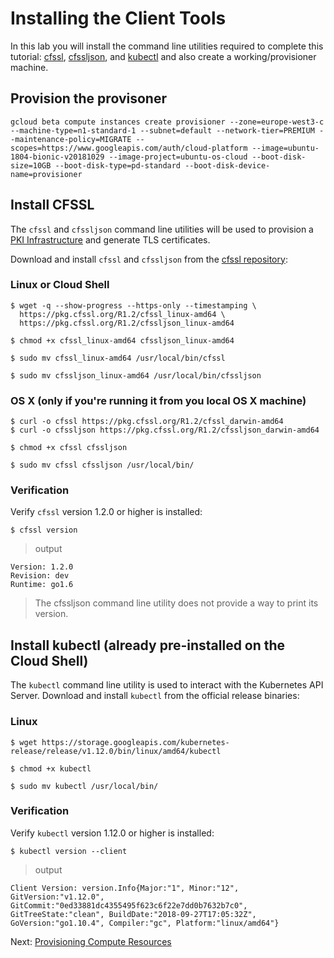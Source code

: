 # Installing the Client Tools

In this lab you will install the command line utilities required to complete this tutorial: [cfssl](https://github.com/cloudflare/cfssl), [cfssljson](https://github.com/cloudflare/cfssl), and [kubectl](https://kubernetes.io/docs/tasks/tools/install-kubectl) and also create a working/provisioner machine.


## Provision the provisoner 


```
gcloud beta compute instances create provisioner --zone=europe-west3-c --machine-type=n1-standard-1 --subnet=default --network-tier=PREMIUM --maintenance-policy=MIGRATE --scopes=https://www.googleapis.com/auth/cloud-platform --image=ubuntu-1804-bionic-v20181029 --image-project=ubuntu-os-cloud --boot-disk-size=10GB --boot-disk-type=pd-standard --boot-disk-device-name=provisioner
```

## Install CFSSL

The `cfssl` and `cfssljson` command line utilities will be used to provision a [PKI Infrastructure](https://en.wikipedia.org/wiki/Public_key_infrastructure) and generate TLS certificates.

Download and install `cfssl` and `cfssljson` from the [cfssl repository](https://pkg.cfssl.org):

### Linux or Cloud Shell

```
$ wget -q --show-progress --https-only --timestamping \
  https://pkg.cfssl.org/R1.2/cfssl_linux-amd64 \
  https://pkg.cfssl.org/R1.2/cfssljson_linux-amd64
```

```
$ chmod +x cfssl_linux-amd64 cfssljson_linux-amd64
```

```
$ sudo mv cfssl_linux-amd64 /usr/local/bin/cfssl
```

```
$ sudo mv cfssljson_linux-amd64 /usr/local/bin/cfssljson
```

### OS X (only if you're running it from you local OS X machine)

```
$ curl -o cfssl https://pkg.cfssl.org/R1.2/cfssl_darwin-amd64
$ curl -o cfssljson https://pkg.cfssl.org/R1.2/cfssljson_darwin-amd64
```

```
$ chmod +x cfssl cfssljson
```

```
$ sudo mv cfssl cfssljson /usr/local/bin/
```

### Verification

Verify `cfssl` version 1.2.0 or higher is installed:

```
$ cfssl version
```

> output

```
Version: 1.2.0
Revision: dev
Runtime: go1.6
```

> The cfssljson command line utility does not provide a way to print its version.

## Install kubectl (already pre-installed on the Cloud Shell)

The `kubectl` command line utility is used to interact with the Kubernetes API Server. Download and install `kubectl` from the official release binaries:

### Linux

```
$ wget https://storage.googleapis.com/kubernetes-release/release/v1.12.0/bin/linux/amd64/kubectl
```

```
$ chmod +x kubectl
```

```
$ sudo mv kubectl /usr/local/bin/
```

### Verification

Verify `kubectl` version 1.12.0 or higher is installed:

```
$ kubectl version --client
```

> output

```
Client Version: version.Info{Major:"1", Minor:"12", GitVersion:"v1.12.0", GitCommit:"0ed33881dc4355495f623c6f22e7dd0b7632b7c0", GitTreeState:"clean", BuildDate:"2018-09-27T17:05:32Z", GoVersion:"go1.10.4", Compiler:"gc", Platform:"linux/amd64"}
```

Next: [Provisioning Compute Resources](03-compute-resources.md)
